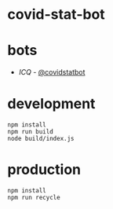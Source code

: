 # covid-stat-bot

# bots

- _ICQ_ - [@covidstatbot](https://icq.com/invite/covidstatbot)

# development

```shell
npm install
npm run build
node build/index.js
```

# production

```shell
npm install
npm run recycle
```
